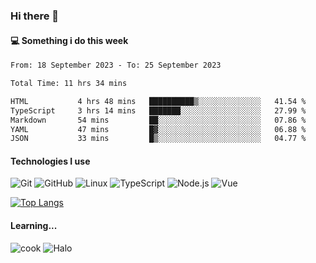 ### Hi there 👋

#### 💻 Something i do this week

<!--START_SECTION:waka-->

```txt
From: 18 September 2023 - To: 25 September 2023

Total Time: 11 hrs 34 mins

HTML           4 hrs 48 mins   ██████████▒░░░░░░░░░░░░░░   41.54 %
TypeScript     3 hrs 14 mins   ███████░░░░░░░░░░░░░░░░░░   27.99 %
Markdown       54 mins         ██░░░░░░░░░░░░░░░░░░░░░░░   07.86 %
YAML           47 mins         █▓░░░░░░░░░░░░░░░░░░░░░░░   06.88 %
JSON           33 mins         █▒░░░░░░░░░░░░░░░░░░░░░░░   04.77 %
```

<!--END_SECTION:waka-->


#### Technologies I use
![Git](https://img.shields.io/badge/-Git-222222?style=flat&logo=git&logoColor=F05032)
![GitHub](https://img.shields.io/badge/-GitHub-181717?style=flat&logo=github)
![Linux](https://img.shields.io/badge/-Linux-222222?style=flat&logo=linux&logoColor=FCC624)
![TypeScript](https://img.shields.io/badge/-TypeScript-000000?style=flat&logo=typescript)
![Node.js](https://img.shields.io/badge/-Node.js-222222?style=flat&logo=node.js&logoColor=339933)
![Vue](https://img.shields.io/badge/-Vue-222222?style=flat&logo=Vue.js&logoColor=4FC08D)

[![Top Langs](https://github-readme-stats.vercel.app/api/top-langs/?username=GodlessLiu&layout=compact)](https://github.com/anuraghazra/github-readme-stats)
#### Learning...
![cook](https://img.shields.io/badge/cook-v0.0.0-yellow.svg)
![Halo](https://img.shields.io/badge/Halo-v2.9.0-blue.svg)
